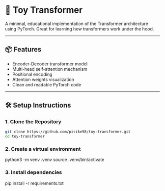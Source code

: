 # 🧠 Toy Transformer

A minimal, educational implementation of the Transformer architecture using PyTorch. Great for learning how transformers work under the hood.

---

## 📦 Features

- Encoder-Decoder transformer model
- Multi-head self-attention mechanism
- Positional encoding
- Attention weights visualization
- Clean and readable PyTorch code

---

## 🛠 Setup Instructions

### 1. Clone the Repository

```bash
git clone https://github.com/pisike98/toy-transformer.git
cd toy-transformer
```

### 2. Create a virtual environment

python3 -m venv .venv
source .venv/bin/activate

### 3. Install dependencies

pip install -r requirements.txt

